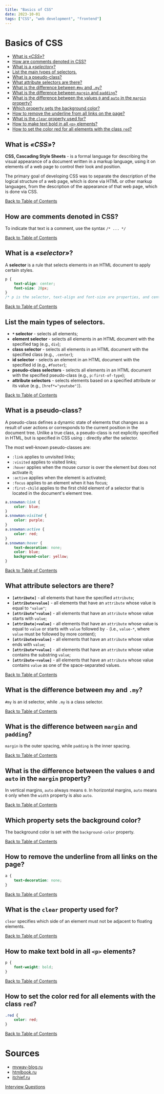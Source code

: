 ```yaml
---
title: "Basics of CSS"
date: 2023-10-01
tags: ["CSS", "web development", "frontend"]
---
```


# Basics of CSS

-   [What is _«CSS»_?](#what-is-css)
-   [How are comments denoted in CSS?](#how-are-comments-denoted-in-css)
-   [What is a _«selector»_?](#what-is-a-selector)
-   [List the main types of selectors.](#list-the-main-types-of-selectors)
-   [What is a pseudo-class?](#what-is-a-pseudo-class)
-   [What attribute selectors are there?](#what-attribute-selectors-are-there)
-   [What is the difference between `#my` and `.my`?](#what-is-the-difference-between-my-and-my)
-   [What is the difference between `margin` and `padding`?](#what-is-the-difference-between-margin-and-padding)
-   [What is the difference between the values `0` and `auto` in the `margin` property?](#what-is-the-difference-between-the-values-0-and-auto-in-the-margin-property)
-   [Which property sets the background color?](#which-property-sets-the-background-color)
-   [How to remove the underline from all links on the page?](#how-to-remove-the-underline-from-all-links-on-the-page)
-   [What is the `clear` property used for?](#what-is-the-clear-property-used-for)
-   [How to make text bold in all `<p>` elements?](#how-to-make-text-bold-in-all-p-elements)
-   [How to set the color red for all elements with the class `red`?](#how-to-set-the-color-red-for-all-elements-with-the-class-red)

## What is _«CSS»_?

**CSS, Cascading Style Sheets** - is a formal language for describing the visual appearance of a document written in a markup language, using it on elements of a web page to control their look and position.

The primary goal of developing CSS was to separate the description of the logical structure of a web page, which is done via HTML or other markup languages, from the description of the appearance of that web page, which is done via CSS.

[Back to Table of Contents](#basics-of-css)

## How are comments denoted in CSS?

To indicate that text is a comment, use the syntax `/* ... */`

[Back to Table of Contents](#basics-of-css)

## What is a _«selector»_?

A **selector** is a rule that selects elements in an HTML document to apply certain styles.

```css
p {
    text-align: center;
    font-size: 20px;
}
/* p is the selector, text-align and font-size are properties, and center and 20px are values. */
```

[Back to Table of Contents](#basics-of-css)

## List the main types of selectors.

-   **`*` selector** - selects all elements;
-   **element selector** - selects all elements in an HTML document with the specified tag (e.g., `div`);
-   **class selector** - selects all elements in an HTML document with the specified class (e.g., `.center`);
-   **id selector** - selects an element in an HTML document with the specified id (e.g., `#footer`);
-   **pseudo-class selectors** - selects all elements in an HTML document with the specified pseudo-class (e.g., `p:first-of-type`);
-   **attribute selectors** - selects elements based on a specified attribute or its value (e.g., `[href*="youtube"]`).

[Back to Table of Contents](#basics-of-css)

## What is a pseudo-class?

A pseudo-class defines a dynamic state of elements that changes as a result of user actions or corresponds to the current position in the document tree. Unlike a true class, a pseudo-class is not explicitly specified in HTML, but is specified in CSS using `:` directly after the selector.

The most well-known pseudo-classes are:

-   `:link` applies to unvisited links;
-   `:visited` applies to visited links;
-   `:hover` applies when the mouse cursor is over the element but does not activate it;
-   `:active` applies when the element is activated;
-   `:focus` applies to an element when it has focus;
-   `:first-child` applies to the first child element of a selector that is located in the document's element tree.

```css
a.snowman:link {
    color: blue;
}
a.snowman:visited {
    color: purple;
}
a.snowman:active {
    color: red;
}
a.snowman:hover {
    text-decoration: none;
    color: blue;
    background-color: yellow;
}
```

[Back to Table of Contents](#basics-of-css)

## What attribute selectors are there?

-   **`[attribute]`** - all elements that have the specified `attribute`;
-   **`[attribute=value]`** - all elements that have an `attribute` whose value is equal to `"value"`;
-   **`[attribute^=value]`** - all elements that have an `attribute` whose value starts with `value`;
-   **`[attribute|=value]`** - all elements that have an `attribute` whose value is equal to `value` or starts with `value` followed by `-` (i.e., `value-*`, where `value` must be followed by more content);
-   **`[attribute$=value]`** - all elements that have an `attribute` whose value ends with `value`;
-   **`[attribute*=value]`** - all elements that have an `attribute` whose value contains the substring `value`;
-   **`[attribute~=value]`** - all elements that have an `attribute` whose value contains `value` as one of the space-separated values.

[Back to Table of Contents](#basics-of-css)

## What is the difference between `#my` and `.my`?

`#my` is an id selector, while `.my` is a class selector.

[Back to Table of Contents](#basics-of-css)

## What is the difference between `margin` and `padding`?

`margin` is the outer spacing, while `padding` is the inner spacing.

[Back to Table of Contents](#basics-of-css)

## What is the difference between the values `0` and `auto` in the `margin` property?

In vertical margins, `auto` always means `0`. In horizontal margins, `auto` means `0` only when the `width` property is also `auto`.

[Back to Table of Contents](#basics-of-css)

## Which property sets the background color?

The background color is set with the `background-color` property.

[Back to Table of Contents](#basics-of-css)

## How to remove the underline from all links on the page?

```css
a {
    text-decoration: none;
}
```

[Back to Table of Contents](#basics-of-css)

## What is the `clear` property used for?

`clear` specifies which side of an element must not be adjacent to floating elements.

[Back to Table of Contents](#basics-of-css)

## How to make text bold in all `<p>` elements?

```css
p {
    font-weight: bold;
}
```

[Back to Table of Contents](#basics-of-css)

## How to set the color red for all elements with the class `red`?

```css
.red {
    color: red;
}
```

[Back to Table of Contents](#basics-of-css)

# Sources

-   [myway-blog.ru](http://myway-blog.ru/interview-frontend-web-programmer/)
-   [htmlbook.ru](http://stepbystep.htmlbook.ru/?id=43)
-   [itchief.ru](https://itchief.ru/lessons/html-and-css/css-selectors)

[Interview Questions](README.md)
